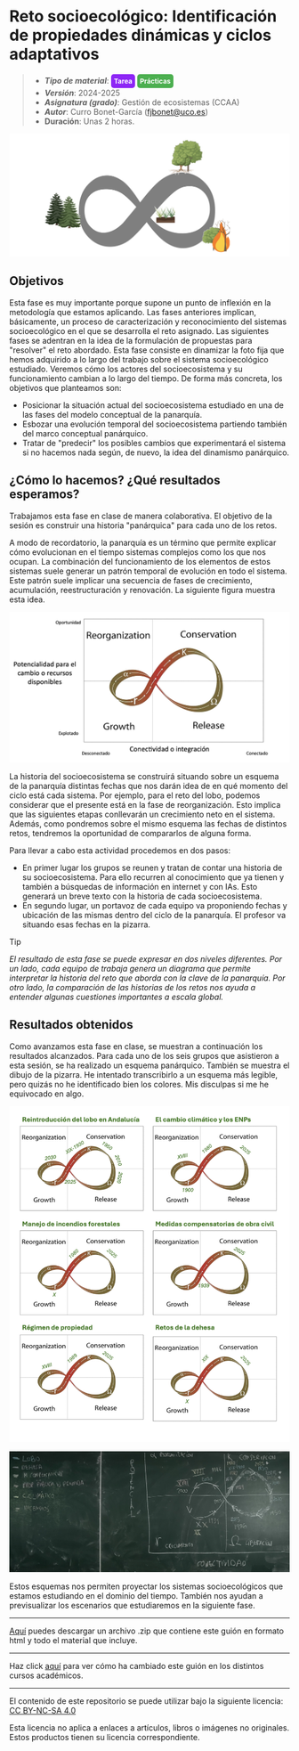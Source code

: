 #  Reto socioecológico: **Identificación** **de propiedades dinámicas y ciclos adaptativos**

> + **_Tipo de material_**: <span style="display: inline-block; font-size: 12px; color: white; background-color: #8D26F5; border-radius: 5px; padding: 5px; font-weight: bold;"> Tarea</span> <span style="display: inline-block; font-size: 12px; color: white; background-color: #4caf50; border-radius: 5px; padding: 5px; font-weight: bold;"> Prácticas</span>
> + **_Versión_**: 2024-2025
> + **_Asignatura (grado)_**: Gestión de ecosistemas (CCAA)
> + **_Autor_**: Curro Bonet-García (fjbonet@uco.es)
> + **Duración**: Unas 2 horas.

![portada](https://raw.githubusercontent.com/aprendiendo-cosas/P_historia_reto_gesteco_ccaa/2024_2025/imagenes/portada.png)



## Objetivos 

Esta fase es muy importante porque supone un punto de inflexión en la metodología que estamos aplicando. Las fases anteriores implican, básicamente, un proceso de caracterización y reconocimiento del sistemas socioecológico en el que se desarrolla el reto asignado. Las siguientes fases se adentran en la idea de la formulación de propuestas para "resolver" el reto abordado. Esta fase consiste en dinamizar la foto fija que hemos adquirido a lo largo del trabajo sobre el sistema socioecológico estudiado. Veremos cómo los actores del socioecosistema y su funcionamiento cambian a lo largo del tiempo. De forma más concreta, los objetivos que planteamos son:

- Posicionar la situación actual del socioecosistema estudiado en una de las fases del modelo conceptual de la panarquía.
- Esbozar una evolución temporal del socioecosistema partiendo también del marco conceptual panárquico. 
- Tratar de "predecir" los posibles cambios que experimentará el sistema si no hacemos nada según, de nuevo, la idea del dinamismo panárquico. 



## ¿Cómo lo hacemos? ¿Qué resultados esperamos?
Trabajamos esta fase en clase de manera colaborativa. El objetivo de la sesión es construir una historia "panárquica" para cada uno de los retos.

A modo de recordatorio, la panarquía es un término que permite explicar cómo evolucionan en el tiempo sistemas complejos como los que nos ocupan. La combinación del funcionamiento de los elementos de estos sistemas suele generar un patrón temporal de evolución en todo el sistema. Este patrón suele implicar una secuencia de fases de crecimiento, acumulación, reestructuración y renovación. La siguiente figura muestra esta idea. 

![panarquia](https://raw.githubusercontent.com/aprendiendo-cosas/P_historia_reto_gesteco_ccaa/2024_2025/imagenes/panarquia.png)

La historia del socioecosistema se construirá situando sobre un esquema de la panarquía distintas fechas que nos darán idea de en qué momento del ciclo está cada sistema. Por ejemplo, para el reto del lobo, podemos considerar que el presente está en la fase de reorganización. Esto implica que las siguientes etapas conllevarán un crecimiento neto en el sistema. Además, como pondremos sobre el mismo esquema las fechas de distintos retos, tendremos la oportunidad de compararlos de alguna forma.

Para llevar a cabo esta actividad procedemos en dos pasos:

+ En primer lugar los grupos se reunen y tratan de contar una historia de su socioecosistema. Para ello recurren al conocimiento que ya tienen y también a búsquedas de información en internet y con IAs. Esto generará un breve texto con la historia de cada socioecosistema.
+ En segundo lugar, un portavoz de cada equipo va proponiendo fechas y ubicación de las mismas dentro del ciclo de la panarquía. El profesor va situando esas fechas en la pizarra.




> [!TIP] 
> *El resultado de esta fase se puede expresar en dos niveles diferentes. Por un lado, cada equipo de trabaja genera un diagrama que permite interpretar la historia del reto que aborda con la clave de la panarquía. Por otro lado, la comparación de las historias de los retos nos ayuda a entender algunas cuestiones importantes a escala global.*

## Resultados obtenidos
Como avanzamos esta fase en clase, se muestran a continuación los resultados alcanzados. Para cada uno de los seis grupos que asistieron a esta sesión, se ha realizado un esquema panárquico. También se muestra el dibujo de la pizarra. He intentado transcribirlo a un esquema más legible, pero quizás no he identificado bien los colores. Mis disculpas si me he equivocado en algo.

![resultados](https://raw.githubusercontent.com/aprendiendo-cosas/P_historia_reto_gesteco_ccaa/2024_2025/imagenes/resultados.png)

![pizarra](https://raw.githubusercontent.com/aprendiendo-cosas/P_historia_reto_gesteco_ccaa/2024_2025/imagenes/pizarra.jpg)

Estos esquemas nos permiten proyectar los sistemas socioecológicos que estamos estudiando en el dominio del tiempo. También nos ayudan a previsualizar los escenarios que estudiaremos en la siguiente fase.




****

[Aquí](https://github.com/aprendiendo-cosas/P_historia_reto_gesteco_ccaa/archive/refs/tags/2024_2025.zip) puedes descargar un archivo .zip que contiene este guión en formato html y todo el material que incluye.

****
Haz click [aquí](https://github.com/aprendiendo-cosas/P_historia_reto_gesteco_ccaa/releases) para ver cómo ha cambiado este guión en los distintos cursos académicos.

****
 <p xmlns:cc="http://creativecommons.org/ns#" >El contenido de este repositorio se puede utilizar bajo la siguiente licencia:  <a  href="https://creativecommons.org/licenses/by-nc-sa/4.0/?ref=chooser-v1"  target="_blank" rel="license noopener noreferrer"  style="display:inline-block;">CC BY-NC-SA 4.0<img  style="height:22px!important;margin-left:3px;vertical-align:text-bottom;"   src="https://mirrors.creativecommons.org/presskit/icons/cc.svg?ref=chooser-v1"  alt=""><img  style="height:22px!important;margin-left:3px;vertical-align:text-bottom;"   src="https://mirrors.creativecommons.org/presskit/icons/by.svg?ref=chooser-v1"  alt=""><img  style="height:22px!important;margin-left:3px;vertical-align:text-bottom;"   src="https://mirrors.creativecommons.org/presskit/icons/nc.svg?ref=chooser-v1"  alt=""><img  style="height:22px!important;margin-left:3px;vertical-align:text-bottom;"   src="https://mirrors.creativecommons.org/presskit/icons/sa.svg?ref=chooser-v1"  alt=""></a></p> 

<p>Esta licencia no aplica a enlaces a artículos, libros o imágenes no originales. Estos productos tienen su licencia correspondiente.</p>


